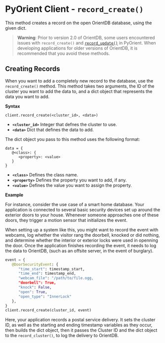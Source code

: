# PyOrient Client - `record_create()`

This method creates a record on the open OrientDB database, using the given dict.

>**Warning**: Prior to version 2.0 of OrientDB, some users encountered issues with `record_create()` and [`record_update()`](PyOrient-Client-Record-Update.md) in PyOrient.  When developing applications for older versions of OrientDB, it is recommended that you avoid these methods.

## Creating Records

When you want to add a completely new record to the database, use the `record_create()` method.  This method takes two arguments, the ID of the cluster you want to add the data to, and a dict object that represents the data you want to add.

**Syntax**

```
client.record_create(<cluster_id>, <data>)
```

- **`<cluster_id>`** Integer that defnes the cluster to use.
- **`<data>`** Dict that defines the data to add.

The dict object you pass to this method uses the following format:

```
data = {
   @<class>: {
      <property>: <value>
   }
}
```

- **`<class>`** Defines the class name.
- **`<property>`** Defines the property you want to add, if any.
- **`<value>`** Defines the value you want to assign the property.


**Example**

For instance, consider the use case of a smart home database.  Your application is connected to several basic security devices set up around the exterior doors to your house.  Whenever someone approaches one of these doors, they trigger a motion sensor that initializes the event.

When setting up a system like this, you might want to record the event with webcams, log whether the visitor rang the doorbell, knocked or did nothing, and determine whether the interior or exterior locks were used in openning the door.  Once the application finishes recording the event, it needs to log the data to OrientDB, (such as an offsite server, in the event of burglary).


```py
event = {
   @DoorSecurityEvent: {
      "time_start": timestamp_start,
      "time_end": timestamp_end,
      "webcam_file": "/path/to/file.ogg,
      "doorbell": True,
      "knock": False,
      "open": True,
      "open_type": "InnerLock"
   },
}
client.record_create(cluster_id, event)
```

Here, your application records a postal service delivery.  It sets the cluster ID, as well as the starting and ending timestamp variables as they occur, then builds the dict object, then it passes the Cluster ID and the dict object to the `record_cluster()`, to log the delivery to OrientDB.
